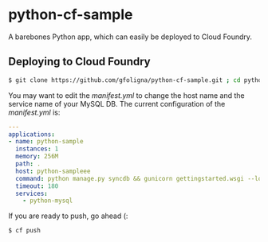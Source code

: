 # python-cf-sample

A barebones Python app, which can easily be deployed to Cloud Foundry.

## Deploying to Cloud Foundry

```sh
$ git clone https://github.com/gfoligna/python-cf-sample.git ; cd python-cf-sample
```

You may want to edit the _manifest.yml_ to change the host name and the service name of your MySQL DB.
The current configuration of the _manifest.yml_ is:

```yaml
---
applications:
- name: python-sample
  instances: 1
  memory: 256M
  path: .
  host: python-sampleee
  command: python manage.py syncdb && gunicorn gettingstarted.wsgi --log-file -
  timeout: 180
  services:
    - python-mysql
```

If you are ready to push, go ahead (:

```sh
$ cf push
```

